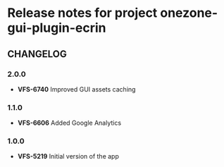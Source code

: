 # Release notes for project onezone-gui-plugin-ecrin


CHANGELOG
---------

### 2.0.0

- **VFS-6740** Improved GUI assets caching

### 1.1.0

- **VFS-6606** Added Google Analytics


### 1.0.0

- **VFS-5219** Initial version of the app
